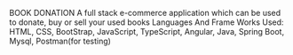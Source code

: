 BOOK DONATION
A full stack e-commerce application which can be used to donate, buy or sell your used books
Languages And Frame Works Used: HTML, CSS, BootStrap, JavaScript, TypeScript, Angular, Java, Spring Boot, Mysql, Postman(for testing)
